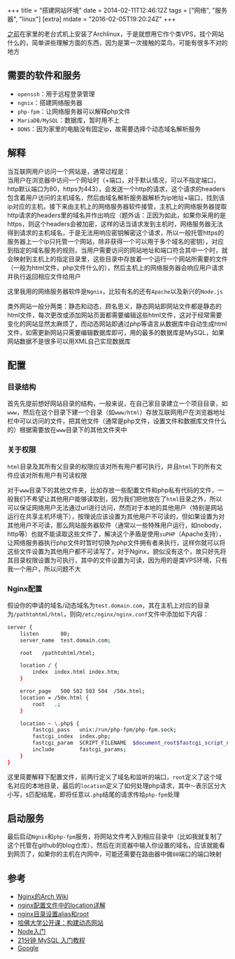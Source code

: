 +++
title = "搭建网站环境"
date = 2014-02-11T12:46:12Z
tags = ["网络", "服务器", "linux"]
[extra]
mdate = "2016-02-05T19:20:24Z"
+++

[之前](./posts/2014-02-06-updating-archlinux-installation-and-configure/index.md)在家里的老台式机上安装了Archlinux，于是就想用它作个类VPS，挂个网站什么的，简单讲些理解方面的东西，因为是第一次接触的菜鸟，可能有很多不对的地方
<!-- more -->

## 需要的软件和服务
- `openssh`：用于远程登录管理
- `ngnix`：搭建网络服务器
- `php-fpm`：让网络服务器可以解释php文件
- `MariaDB/MySQL`：数据库，暂时用不上
- `DDNS`：因为家里的电脑没有固定ip，故需要选择个动态域名解析服务


## 解释
当互联网用户访问一个网站是，通常过程是：  
当用户在浏览器中访问一个网址时（+端口，对于默认情况，可以不指定端口，http默认端口为80，https为443），会发送一个http的请求，这个请求的headers包含着用户访问的主机域名，然后由域名解析服务器解析为ip地址+端口，找到该ip对应的主机，接下来由主机上的网络服务器软件接管，主机上的网络服务器提取http请求的headers里的域名并作出响应（题外话：正因为如此，如果你采用的是https，则这个headers会被加密，这样的话当请求发到主机时，网络服务器无法得到请求的主机域名，于是无法用响应密钥解密这个请求，所以一般托管https的服务器上一个ip只托管一个网站，除非获得一个可以用于多个域名的密钥），对应到指定的域名服务的规则，当用户需要访问的网站地址和端口符合其中一个时，就会映射到主机上的指定目录里，这些目录中存放着一个运行一个网站所需要的文件（一般为html文件，php文件什么的），然后主机上的网络服务器会响应用户请求并执行返回相应文件给用户

这里我用的网络服务器软件是`Ngnix`，比较有名的还有`Apache`以及新兴的`Node.js`

类外网站一般分两类：静态和动态，顾名思义，静态网站即网站文件都是静态的html文件，每次更改或添加网站页面都需要编辑这些html文件，这对于经常需要变化的网站显然太麻烦了，而动态网站即通过php等语言从数据库中自动生成html文件，如需更新网站只需要编辑数据库即可，用的最多的数据库是MySQL，如果网站数据不是很多可以用XML自己实现数据库

## 配置
### 目录结构
首先先提前想好网站目录的结构，一般来说，在自己家目录建立一个项目目录，如`www`，然后在这个目录下建一个目录（如`www/html`）存放互联网用户在浏览器地址栏中可以访问的文件，把其他文件（通常是php文件，设置文件和数据库文件什么的）根据需要放在`www`目录下的其他文件夹中

### 关于权限
`html`目录及其所有父目录的权限应该对所有用户都可执行，并且`html`下的所有文件应该对所有用户有可读权限

对于`www`目录下的其他文件夹，比如存放一些配置文件和php私有代码的文件，一般我们不希望让其他用户能够读取到，因为我们把他放在了`html`目录之外，所以可以保证网络用户无法通过url进行访问，然而对于本地的其他用户（特别是网站运行在共享主机环境下），按理说应该设置为其他用户不可读的，但如果设置为对其他用户不可读，那么网站服务器软件（通常以一些特殊用户运行，如nobody，http等）也就不能读取这些文件了，解决这个矛盾是使用`suPHP`（Apache支持），让网络服务器执行php文件时暂时切换为php文件拥有者来执行，这样你就可以将这些文件设置为其他用户都不可读写了，对于Nginx，貌似没有这个，故只好先将其目录权限设置为可执行，其中的文件设置为可读，因为用的是类VPS环境，只有我一个用户，所以问题不大

### Nginx配置
假设你的申请的域名/动态域名为`test.domain.com`，其在主机上对应的目录为`/pathtohtml/html`，则向`/etc/nginx/nginx.conf`文件中添加如下内容：
```bash /etc/nginx/nginx.conf
server {
	listen       80;
	server_name  test.domain.com;

	root   /pathtohtml/html;

	location / {
		index  index.html index.htm;
	}

	error_page   500 502 503 504  /50x.html;
	location = /50x.html {
		root   .;
	}

	location ~ \.php$ {
		fastcgi_pass   unix:/run/php-fpm/php-fpm.sock;
		fastcgi_index  index.php;
		fastcgi_param  SCRIPT_FILENAME  $document_root$fastcgi_script_name;
		include        fastcgi_params;
	}
}
```
这里简要解释下配置文件，前两行定义了域名和监听的端口，`root`定义了这个域名对应的本地目录，最后的`location`定义了如何处理php请求，其中`～`表示区分大小写，`$`匹配结尾，即将任意以`.php`结尾的请求传给`php-fpm`处理

## 启动服务
最后启动`Ngnix`和`php-fpm`服务，将网站文件考入到相应目录中（比如我就复制了这个托管在github的blog仓库），然后在浏览器中输入你设置的域名，应该就能看到网页了，如果你的主机在内网中，可能还需要在路由器中做`80`端口的端口映射

## 参考
- [Nginx的Arch Wiki](https://wiki.archlinux.org/index.php/Nginx)
- [nginx配置文件中的location详解](http://www.eit.name/blog/read.php?497)
- [nginx目录设置alias和root](https://www.akii.org/nginx-set-directory-alias-and-root.html)
- [哈佛大学公开课：构建动态网站](http://v.163.com/special/opencourse/buildingdynamicwebsites.html)
- [Node入门](http://www.nodebeginner.org/index-zh-cn.html)
- [21分钟 MySQL 入门教程](http://www.cnblogs.com/mr-wid/archive/2013/05/09/3068229.html)
- [Google](https://www.google.com)


